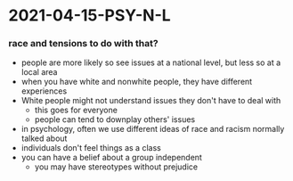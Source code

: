 # 2021-04-15-PSY-N-L
### race and tensions to do with that?
<!--started out by taking a quiz on how much you understand about racial and ethnic issues in the us, ut, and how much you were in the past-->
- people are more likely so see issues at a national level, but less so at a local area
- when you have white and nonwhite people, they have different experiences
- White people might not understand issues they don't have to deal with
  - this goes for everyone
  - people can tend to downplay others' issues
- in psychology, often we use different ideas of race and racism normally talked about
- individuals don't feel things as a class
- you can have a belief about a group independent
  - you may have stereotypes without prejudice


